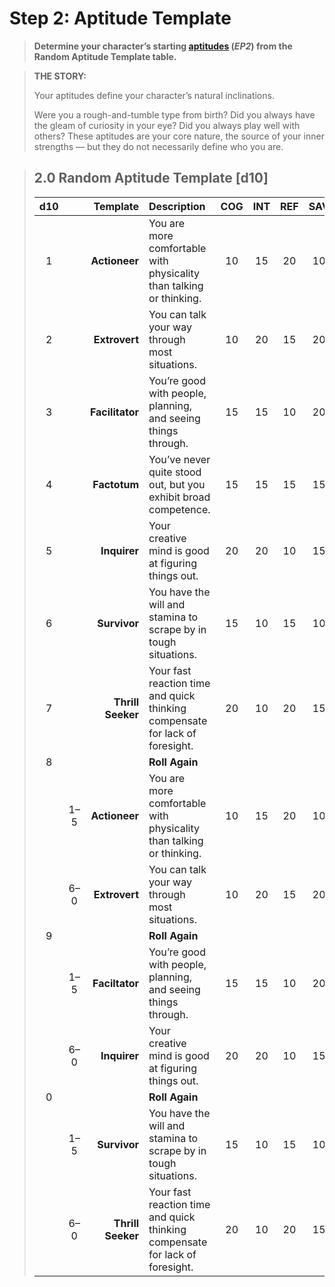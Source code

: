 # Step 2: Aptitude Template

<div class="no-margin">
<blockquote class="header-bg">

**Determine your character’s starting [aptitudes](../../../04/01-character-stats.md#aptitudes) (_EP2_) from the Random Aptitude Template table.**

</blockquote>

<blockquote>

**THE STORY:**

Your aptitudes define your character’s natural inclinations.

Were you a rough-and-tumble type from birth? Did you always have the gleam of curiosity in your eye? Did you always play well with others? These aptitudes are your core nature, the source of your inner strengths — but they do not necessarily define who you are.

</blockquote>
</div>

<blockquote class=table>

## 2.0 Random Aptitude Template \[d10\]

<div class="tnw1 tnw2">

<!--sort-->
| d10<!--sort-roll--> | <!--sort-roll--> |           Template<!--sort-by--> | Description                                                                  |  COG  |  INT  |  REF  |  SAV  |  SOM  |  WIL  |
| :---------------: | :------------: | -------------------------------: | :--------------------------------------------------------------------------- | :---: | :---: | :---: | :---: | :---: | :---: |
|         1         |                |                    **Actioneer** | You are more comfortable with physicality than talking or thinking.          |  10   |  15   |  20   |  10   |  20   |  15   |
|         2         |                |                    **Extrovert** | You can talk your way through most situations.                               |  10   |  20   |  15   |  20   |  15   |  10   |
|         3         |                |                  **Facilitator** | You’re good with people, planning, and seeing things through.                |  15   |  15   |  10   |  20   |  10   |  20   |
|         4         |                |                     **Factotum** | You’ve never quite stood out, but you exhibit broad competence.              |  15   |  15   |  15   |  15   |  15   |  15   |
|         5         |                |                     **Inquirer** | Your creative mind is good at figuring things out.                           |  20   |  20   |  10   |  15   |  10   |  15   |
|         6         |                |                     **Survivor** | You have the will and stamina to scrape by in tough situations.              |  15   |  10   |  15   |  10   |  20   |  20   |
|         7         |                |                **Thrill Seeker** | Your fast reaction time and quick thinking compensate for lack of foresight. |  20   |  10   |  20   |  15   |  15   |  10   |
|         8         |                |                <!--sort-fixed--> | **Roll Again**                                                               |       |       |       |       |       |       |
|                   |      1–5       | **Actioneer**<!--sort-restart--> | You are more comfortable with physicality than talking or thinking.          |  10   |  15   |  20   |  10   |  20   |  15   |
|                   |      6–0       |                    **Extrovert** | You can talk your way through most situations.                               |  10   |  20   |  15   |  20   |  15   |  10   |
|         9         |                |                <!--sort-fixed--> | **Roll Again**                                                               |       |       |       |       |       |       |
|                   |      1–5       |                   **Faciltator** | You’re good with people, planning, and seeing things through.                |  15   |  15   |  10   |  20   |  10   |  20   |
|                   |      6–0       |                     **Inquirer** | Your creative mind is good at figuring things out.                           |  20   |  20   |  10   |  15   |  10   |  15   |
|         0         |                |                <!--sort-fixed--> | **Roll Again**                                                               |       |       |       |       |       |       |
|                   |      1–5       |                     **Survivor** | You have the will and stamina to scrape by in tough situations.              |  15   |  10   |  15   |  10   |  20   |  20   |
|                   |      6–0       |                **Thrill Seeker** | Your fast reaction time and quick thinking compensate for lack of foresight. |  20   |  10   |  20   |  15   |  15   |  10   |

</div>

</blockquote>
